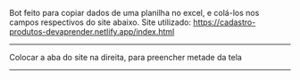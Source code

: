 Bot feito para copiar dados de uma planilha no excel, e colá-los nos campos respectivos do site abaixo.
Site utilizado: https://cadastro-produtos-devaprender.netlify.app/index.html
*******************************************************************
  Colocar a aba do site na direita, para preencher metade da tela 
*******************************************************************
